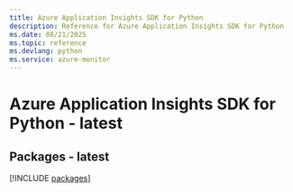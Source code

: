 ```yaml
---
title: Azure Application Insights SDK for Python
description: Reference for Azure Application Insights SDK for Python
ms.date: 08/21/2025
ms.topic: reference
ms.devlang: python
ms.service: azure-monitor
---
```

# Azure Application Insights SDK for Python - latest
## Packages - latest
[!INCLUDE [packages](application-insights-index.md)]